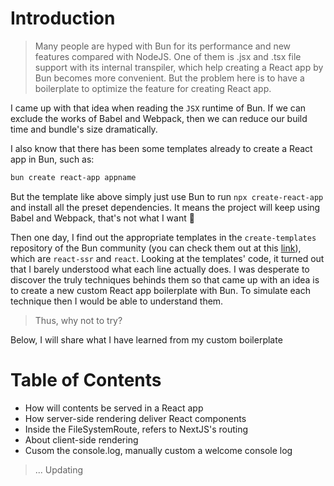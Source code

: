 # Introduction

> Many people are hyped with Bun for its performance and new features compared with
> NodeJS. One of them is .jsx and .tsx file support with its internal transpiler, which help creating a React app by Bun becomes more convenient. But the problem here is to have a
> boilerplate to optimize the feature for creating React app.

I came up with that idea when reading the `JSX` runtime of Bun. If we can exclude the works of Babel and Webpack, then we can reduce our build time and bundle's size dramatically.

I also know that there has been some templates already to create a React app in Bun, such as:

```bash
bun create react-app appname
```

But the template like above simply just use Bun to run `npx create-react-app` and install all
the preset dependencies. It means the project will keep using Babel and Webpack, that's not
what I want 🙁

Then one day, I find out the appropriate templates in the `create-templates` repository of
the Bun community (you can check them out at this [link](https://github.com/bun-community/create-templates)), which are `react-ssr` and
`react`. Looking at the templates' code, it turned out that I barely understood what each line
actually does. I was desperate to discover the truly techniques behinds them so that came
up with an idea is to create a new custom React app boilerplate with Bun. To simulate
each technique then I would be able to understand them.

> Thus, why not to try?

Below, I will share what I have learned from my custom boilerplate

# Table of Contents

- How will contents be served in a React app
- How server-side rendering deliver React components
- Inside the FileSystemRoute, refers to NextJS's routing
- About client-side rendering
- Cusom the console.log, manually custom a welcome console log

> ... Updating










<br><br>
